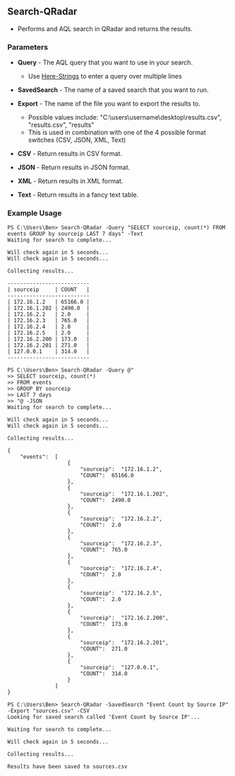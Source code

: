 

## Search-QRadar

* Performs and AQL search in QRadar and returns the results.

### Parameters

* **Query** -  The AQL query that you want to use in your search.
  * Use [Here-Strings](https://devblogs.microsoft.com/scripting/powertip-use-here-strings-with-powershell/) to enter a query over multiple lines

* **SavedSearch** - The name of a saved search that you want to run.

* **Export** - The name of the file you want to export the results to.
  * Possible values include: "C:\users\username\desktop\results.csv", "results.csv", "results"
  * This is used in combination with one of the 4 possible format switches (CSV, JSON, XML, Text)

* **CSV** - Return results in CSV format.

* **JSON** - Return results in JSON format.

* **XML** - Return results in XML format.

* **Text** - Return results in a fancy text table.

### Example Usage

```
PS C:\Users\Ben> Search-QRadar -Query "SELECT sourceip, count(*) FROM events GROUP by sourceip LAST 7 days" -Text
Waiting for search to complete...

Will check again in 5 seconds...
Will check again in 5 seconds...

Collecting results...

--------------------------
| sourceip     | COUNT   |
--------------------------
| 172.16.1.2   | 65166.0 |
| 172.16.1.202 | 2490.0  |
| 172.16.2.2   | 2.0     |
| 172.16.2.3   | 765.0   |
| 172.16.2.4   | 2.0     |
| 172.16.2.5   | 2.0     |
| 172.16.2.200 | 173.0   |
| 172.16.2.201 | 271.0   |
| 127.0.0.1    | 314.0   |
--------------------------
```
```
PS C:\Users\Ben> Search-QRadar -Query @"
>> SELECT sourceip, count(*)
>> FROM events
>> GROUP BY sourceip
>> LAST 7 days
>> "@ -JSON
Waiting for search to complete...

Will check again in 5 seconds...
Will check again in 5 seconds...

Collecting results...

{
    "events":  [
                   {
                       "sourceip":  "172.16.1.2",
                       "COUNT":  65166.0
                   },
                   {
                       "sourceip":  "172.16.1.202",
                       "COUNT":  2490.0
                   },
                   {
                       "sourceip":  "172.16.2.2",
                       "COUNT":  2.0
                   },
                   {
                       "sourceip":  "172.16.2.3",
                       "COUNT":  765.0
                   },
                   {
                       "sourceip":  "172.16.2.4",
                       "COUNT":  2.0
                   },
                   {
                       "sourceip":  "172.16.2.5",
                       "COUNT":  2.0
                   },
                   {
                       "sourceip":  "172.16.2.200",
                       "COUNT":  173.0
                   },
                   {
                       "sourceip":  "172.16.2.201",
                       "COUNT":  271.0
                   },
                   {
                       "sourceip":  "127.0.0.1",
                       "COUNT":  314.0
                   }
               ]
}
```
```
PS C:\Users\Ben> Search-QRadar -SavedSearch "Event Count by Source IP" -Export "sources.csv" -CSV
Looking for saved search called 'Event Count by Source IP'...

Waiting for search to complete...

Will check again in 5 seconds...

Collecting results...

Results have been saved to sources.csv
```